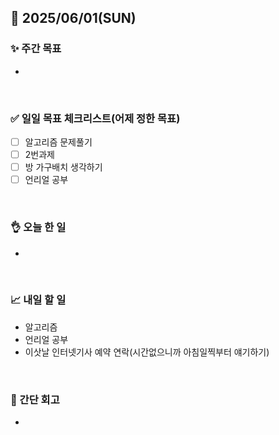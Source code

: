## 📅 2025/06/01(SUN)


### ✨ 주간 목표

- 

<br/>

### ✅ 일일 목표 체크리스트(어제 정한 목표)

- [ ] 알고리즘 문제풀기
- [ ] 2번과제
- [ ] 방 가구배치 생각하기
- [ ] 언리얼 공부

<br/>

### 👌 오늘 한 일

- 
  
<br/>


### 📈 내일 할 일

- 알고리즘
- 언리얼 공부
- 이삿날 인터넷기사 예약 연락(시간없으니까 아침일찍부터 얘기하기)

<br/>

### 💭 간단 회고

- 

<br/>

